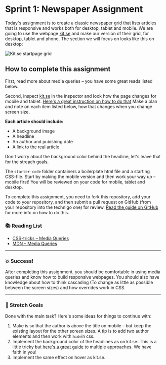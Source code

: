 # Sprint 1: Newspaper Assignment

Today's assignment is to create a classic newspaper grid that lists articles that is responsive and works both for desktop, tablet and mobile. We are going to use the webpage [kit.se](https://kit.se/) and make our version of their grid, for desktop, tablet and phone. The section we will focus on looks like this on desktop: 

![Kit.se startpage grid](https://github.com/Technigo/assignment-news-paper/blob/master/kit-grid.png)

## How to complete this assignment

First, read more about media queries – you have some great reads listed below. 

Second, inspect [kit.se](https://kit.se/) in the inspector and look how the page changes for mobile and tablet. [Here's a great instruction on how to do that](https://developers.google.com/web/tools/chrome-devtools/device-mode/) Make a plan and note on each item listed below, how that changes when you change screen size. 

**Each article should include:**
* A background image
* A headline
* An author and pubishing date
* A link to the real article

Don't worry about the background color behind the headline, let's leave that for the streach goals. 

The `starter-code` folder containers a boilerplate html file and a starting CSS-file. Start by making the mobile version and then work your way up – mobile first! You will be reviewed on your code for mobile, tablet and desktop. 

To complete this assignment, you need to fork this repository, add your code to your repository, and then submit a pull request on GitHub (from your repository into the technigo one) for review. [Read the guide on GitHub](https://guides.github.com/activities/forking/) for more info on how to do this.

### :books: Reading List

* [CSS-tricks – Media Queries](https://css-tricks.com/css-media-queries/)
* [MDN – Media Queries](https://developer.mozilla.org/en-US/docs/Web/CSS/Media_Queries/Using_media_queries)

---

### :boom: Success!

After completing this assignment, you should be comfortable in using media queries and know how to build responsive webpages. You should also have knowledge about how to think cascading (To change as little as possible between the screen sizes) and how overrides work in CSS. 

---

### :runner: Stretch Goals

Done with the main task? Here's some ideas for things to continue with:

1. Make is so that the author is above the title on mobile – but keep the existing layout for the other screen sizes. A tip is to add two author elements and then work with `hide`in css. 
1. Implement the background color of the headlines as on kit.se. This is a little tricky but [here's a great guide](https://css-tricks.com/multi-line-padded-text/) to multiple approaches. We have faith in you! 
1. Implement the same effect on hover as kit.se. 
